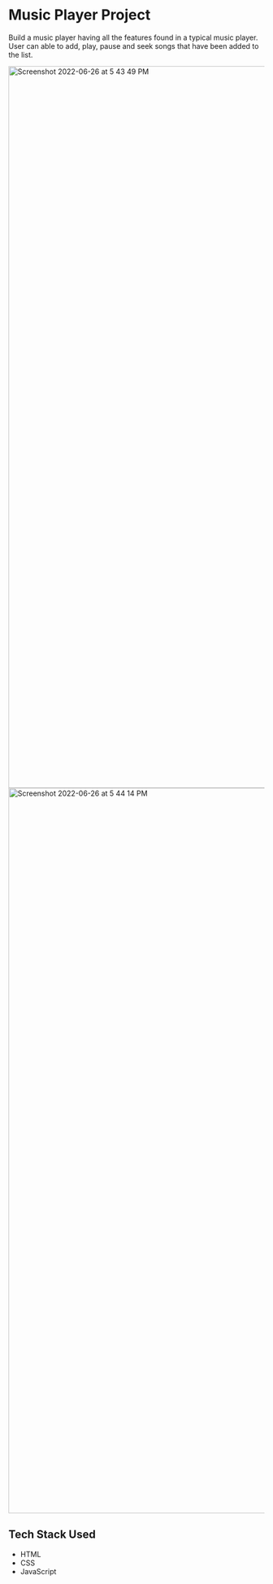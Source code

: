 # Music Player Project #

Build a music player having all the features found in a typical music player. User can able to add, play, pause and seek songs that have been added to the list.


<img width="1421" alt="Screenshot 2022-06-26 at 5 43 49 PM" src="https://user-images.githubusercontent.com/84325475/175813618-f05b4fce-5602-415e-b494-02768571388d.png">



<img width="1428" alt="Screenshot 2022-06-26 at 5 44 14 PM" src="https://user-images.githubusercontent.com/84325475/175813597-88d26158-7444-4675-9316-4e737ac2141f.png">


## Tech Stack Used ##
* HTML
* CSS
* JavaScript
